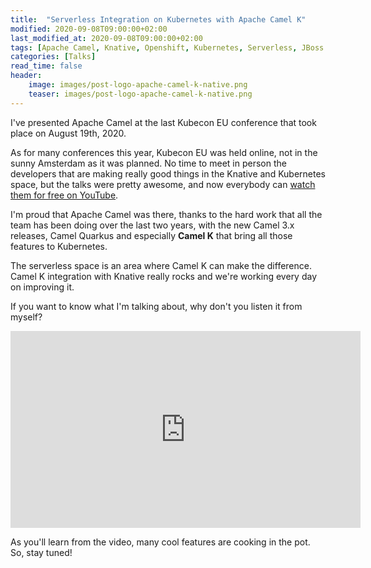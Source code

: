 ```yaml
---
title:  "Serverless Integration on Kubernetes with Apache Camel K"
modified: 2020-09-08T09:00:00+02:00
last_modified_at: 2020-09-08T09:00:00+02:00
tags: [Apache Camel, Knative, Openshift, Kubernetes, Serverless, JBoss Fuse]
categories: [Talks]
read_time: false
header:
    image: images/post-logo-apache-camel-k-native.png
    teaser: images/post-logo-apache-camel-k-native.png
---
```


I've presented Apache Camel at the last Kubecon EU conference that took place on August 19th, 2020.

As for many conferences this year, Kubecon EU was held online, not in the sunny Amsterdam as it was planned. No time to meet in person the developers that are making really good things in the Knative and Kubernetes space, but the 
talks were pretty awesome, and now everybody can [watch them for free on YouTube](https://www.youtube.com/playlist?list=PLj6h78yzYM2O1wlsM-Ma-RYhfT5LKq0XC).

I'm proud that Apache Camel was there, thanks to the hard work that all the team has been doing over the last two years, with the new Camel 3.x releases, Camel Quarkus and especially **Camel K** that bring all those features to Kubernetes.

The serverless space is an area where Camel K can make the difference. Camel K integration with Knative really rocks and we're working every day on improving it.

If you want to know what I'm talking about, why don't you listen it from myself?

<iframe width="560" height="315" src="https://www.youtube.com/embed/beJOCndVfaU" frameborder="0" allow="accelerometer; autoplay; encrypted-media; gyroscope; picture-in-picture" allowfullscreen></iframe>


As you'll learn from the video, many cool features are cooking in the pot. So, stay tuned!
